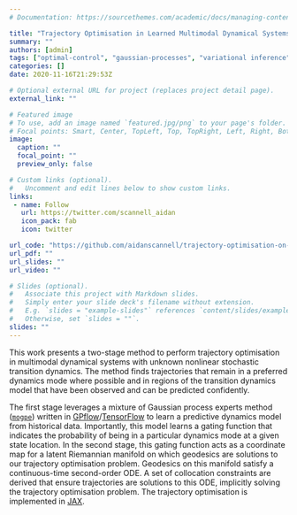 ```yaml
---
# Documentation: https://sourcethemes.com/academic/docs/managing-content/

title: "Trajectory Optimisation in Learned Multimodal Dynamical Systems"
summary: ""
authors: [admin]
tags: ["optimal-control", "gaussian-processes", "variational inference", "probabilistic-modelling", "machine-learning", "python", "JAX", "robotics", "research"]
categories: []
date: 2020-11-16T21:29:53Z

# Optional external URL for project (replaces project detail page).
external_link: ""

# Featured image
# To use, add an image named `featured.jpg/png` to your page's folder.
# Focal points: Smart, Center, TopLeft, Top, TopRight, Left, Right, BottomLeft, Bottom, BottomRight.
image:
  caption: ""
  focal_point: ""
  preview_only: false

# Custom links (optional).
#   Uncomment and edit lines below to show custom links.
links:
 - name: Follow
   url: https://twitter.com/scannell_aidan
   icon_pack: fab
   icon: twitter

url_code: "https://github.com/aidanscannell/trajectory-optimisation-on-probabilistic-manifolds-jax"
url_pdf: ""
url_slides: ""
url_video: ""

# Slides (optional).
#   Associate this project with Markdown slides.
#   Simply enter your slide deck's filename without extension.
#   E.g. `slides = "example-slides"` references `content/slides/example-slides.md`.
#   Otherwise, set `slides = ""`.
slides: ""
---
```


This work presents a two-stage method to
perform trajectory optimisation in multimodal dynamical systems with unknown nonlinear stochastic
transition dynamics.
The method finds trajectories that remain in a preferred dynamics mode
where possible and in regions of the transition dynamics model that
have been observed and can be predicted confidently.

The first stage leverages a mixture of Gaussian process experts method
([`mogpe`](https://github.com/aidanscannell/mogpe)) written
in [GPflow](https://github.com/GPflow/GPflow)/[TensorFlow](https://github.com/tensorflow/tensorflow)
to learn a predictive dynamics model from historical data.
Importantly, this model learns a gating function that indicates the probability of being in a particular
dynamics mode at a given state location.
In the second stage,
this gating function acts as a coordinate map for a latent Riemannian manifold on which
geodesics are solutions to our trajectory optimisation problem.
Geodesics on this manifold satisfy a continuous-time second-order ODE.
A set of collocation constraints are derived that ensure trajectories are solutions to this ODE,
implicitly solving the trajectory optimisation problem.
The trajectory optimisation is implemented in [JAX](https://github.com/google/jax).
